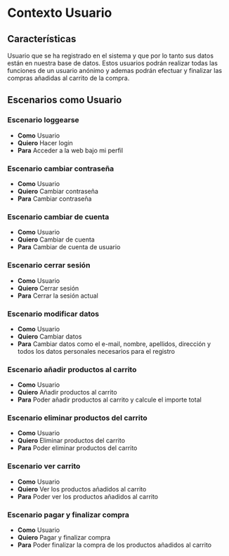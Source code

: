 # Contexto Usuario

## Características
Usuario que se ha registrado en el sistema y que por lo tanto sus datos están en nuestra base de datos. Estos usuarios podrán realizar todas las funciones de un usuario anónimo y ademas podrán efectuar y finalizar las compras añadidas al carrito de la compra.

## Escenarios como Usuario

### Escenario loggearse
+ **Como** Usuario
+ **Quiero** Hacer login
+ **Para** Acceder a la web bajo mi perfil

### Escenario cambiar contraseña
+ **Como** Usuario
+ **Quiero** Cambiar contraseña
+ **Para** Cambiar contraseña

### Escenario cambiar de cuenta
+ **Como** Usuario
+ **Quiero** Cambiar de cuenta
+ **Para** Cambiar de cuenta de usuario

### Escenario cerrar sesión
+ **Como** Usuario
+ **Quiero** Cerrar sesión
+ **Para** Cerrar la sesión actual

### Escenario modificar datos
+ **Como** Usuario
+ **Quiero** Cambiar datos
+ **Para** Cambiar datos como el e-mail, nombre, apellidos, dirección y todos los datos personales necesarios para el registro

### Escenario añadir productos al carrito
+ **Como** Usuario
+ **Quiero** Añadir productos al carrito
+ **Para** Poder añadir productos al carrito y calcule el importe total

### Escenario eliminar productos del carrito
+ **Como** Usuario
+ **Quiero** Eliminar productos del carrito
+ **Para** Poder eliminar productos del carrito

### Escenario ver carrito
+ **Como** Usuario
+ **Quiero** Ver los productos añadidos al carrito
+ **Para** Poder ver los productos añadidos al carrito 

### Escenario pagar y finalizar compra
+ **Como** Usuario
+ **Quiero** Pagar y finalizar compra
+ **Para** Poder finalizar la compra de los productos añadidos al carrito 




